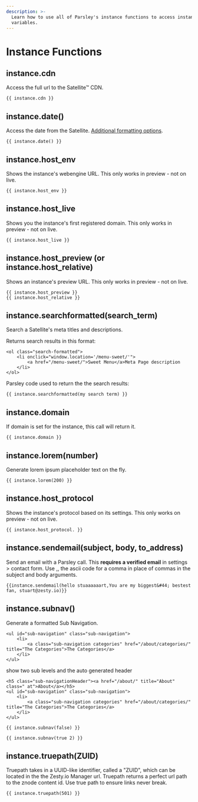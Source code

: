 ```yaml
---
description: >-
  Learn how to use all of Parsley's instance functions to access instance
  variables.
---
```


# Instance Functions

## instance.cdn

Access the full url to the Satellite™ CDN.

```text
{{ instance.cdn }}
```

## instance.date\(\)

Access the date from the Satellite. [Additional formatting options](https://developer.zesty.io/parsley-templating/dates/).

```text
{{ instance.date() }}
```

## instance.host\_env

Shows the instance's webengine URL. This only works in preview - not on live.

```text
{{ instance.host_env }}
```

## instance.host\_live

Shows you the instance's first registered domain. This only works in preview - not on live.

```text
{{ instance.host_live }}
```

## instance.host\_preview \(or instance.host\_relative\)

Shows an instance's preview URL. This only works in preview - not on live.

```text
{{ instance.host_preview }}
{{ instance.host_relative }}
```

## instance.searchformatted\(search\_term\)

Search a Satellite's meta titles and descriptions.

Returns search results in this format:

```text
<ol class="search-formatted">
    <li onclick="window.location='/menu-sweet/'">
        <a href="/menu-sweet/">Sweet Menu</a>Meta Page description
    </li>
</ol>
```

Parsley code used to return the the search results:

```text
{{ instance.searchformatted(my search term) }}
```

## instance.domain

If domain is set for the instance, this call will return it.

```text
{{ instance.domain }}
```

## instance.lorem\(number\)

Generate lorem ipsum placeholder text on the fly.

```text
{{ instance.lorem(200) }}
```

## instance.host\_protocol

Shows the instance's protocol based on its settings. This only works on preview - not on live.

```text
{{ instance.host_protocol. }}
```

## instance.sendemail\(subject, body, to\_address\)

Send an email with a Parsley call. This **requires a verified email** in settings &gt; contact form. Use ,, the ascii code for a comma in place of commas in the subject and body arguments.

```text
{{instance.sendemail(hello stuaaaaaart,You are my biggest&#44; bestest fan, stuart@zesty.io)}}
```

## instance.subnav\(\)

Generate a formatted Sub Navigation.

```text
<ul id="sub-navigation" class="sub-navigation">
    <li>
        <a class="sub-navigation categories" href="/about/categories/" title="The Categories">The Categories</a>
    </li>
</ul>
```

show two sub levels and the auto generated header

```text
<h5 class="sub-navigationHeader"><a href="/about/" title="About" class=" at">About</a></h5> 
<ul id="sub-navigation" class="sub-navigation">
    <li>
        <a class="sub-navigation categories" href="/about/categories/" title="The Categories">The Categories</a>
    </li>
</ul>
```

```text
{{ instance.subnav(false) }} 

{{ instance.subnav(true 2) }}
```

## instance.truepath\(ZUID\)

Truepath takes in a UUID-like identifier, called a "ZUID", which can be located in the the Zesty.io Manager url. Truepath returns a perfect url path to the znode content id. Use true path to ensure links never break.

```text
{{ instance.truepath(501) }}
```

